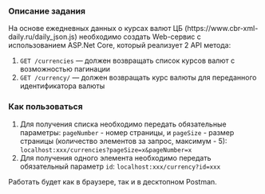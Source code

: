 <h3>Описание задания</h3>
На основе ежедневных данных о курсах валют ЦБ (https://www.cbr-xml-daily.ru/daily_json.js) необходимо создать Web-сервис с использованием ASP.Net Core, который реализует 2 API метода:

1. `GET /currencies` — должен возвращать список курсов валют с возможностью пагинации
2. `GET /currency/` — должен возвращать курс валюты для переданного идентификатора валюты

<h3>Как пользоваться</h3>

1. Для получения списка необходимо передать обязательные параметры: `pageNumber` - номер страницы, и `pageSize` - размер страницы (количество элементов за запрос, максимум - 5): `localhost:xxx/currencies?pageSize=x&pageNumber=x`
2. Для получения одного элемента необходимо передать обязательный параметр `id`: `localhost:xxx/currency?id=xxx`

Работать будет как в браузере, так и в десктопном Postman.
